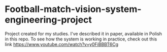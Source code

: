 # Football-match-vision-system-engineering-project
Project created for my studies. I've described it in paper, available in Polish in this repo. To see how the system is working in practice, check out this link https://www.youtube.com/watch?v=y0FiBBBT6Cg
